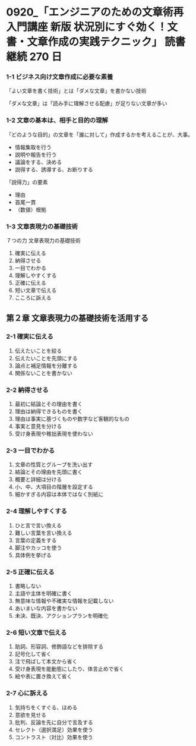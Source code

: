 # 0920\_「エンジニアのための文章術再入門講座 新版 状況別にすぐ効く！文書・文章作成の実践テクニック」 読書 継続 270 日

### 1-1 ビジネス向け文章作成に必要な素養

「よい文章を書く技術」とは「ダメな文章」を書かない技術

「ダメな文章」は「読み手に理解させる配慮」が足りない文章が多い

### 1-2 文章の基本は、相手と目的の理解

「どのような目的」の文章を「誰に対して」作成するかを考えることが、大事。

- 情報集取を行う
- 説明や報告を行う
- 議論をする、決める
- 説得する、誘導する、お断りする

「説得力」の要素

- 理由
- 首尾一貫
- （数値）根拠

### 1-3 文章表現力の基礎技術

７つの力 文章表現力の基礎技術

1. 確実に伝える
2. 納得させる
3. 一目でわかる
4. 理解しやすくする
5. 正確に伝える
6. 短い文章で伝える
7. こころに訴える

## 第２章 文章表現力の基礎技術を活用する

### 2-1 確実に伝える

1. 伝えたいことを絞る
2. 伝えたいことを先頭にする
3. 論点と補足情報を分離する
4. 関係ないことを書かない

### 2-2 納得させる

1. 最初に結論とその理由を書く
2. 理由は納得できるものを書く
3. 理由は事実に基づくものや数字など客観的なもの
4. 事実と意見を分ける
5. 受け身表現や稚拙表現を使わない

### 2-3 一目でわかる

1. 文章の性質とグループを洗い出す
2. 結論とその理由を先頭に書く
3. 概要と詳細は分ける
4. 小、中、大項目の階層を設定する
5. 細かすぎる内容は本体ではなく別紙に

### 2-4 理解しやすくする

1. ひと言で言い換える
2. 難しい言葉を言い換える
3. 言葉の定義をする
4. 脚注やカッコを使う
5. 具体例を挙げる

### 2-5 正確に伝える

1. 書略しない
2. 主語や主体を明確に書く
3. 無意味な情報や不確実な情報を記載しない
4. あいまいな内容を書かない
5. 未決、既決、アクションプランを明確化

### 2-6 短い文章で伝える

1. 助詞、形容詞、修飾語などを排除する
2. 記号化して省く
3. 注で飛ばして本文から省く
4. 受け身表現を能動態にしたり、体言止めで省く
5. 絵や表に置き換えて省く

### 2-7 心に訴える

1. 気持ちをくすぐる、ほめる
2. 意欲を見せる
3. 批判、反論を先に自分で言及する
4. セレクト（選択満足）効果を使う
5. コントラスト（対比）効果を使う
